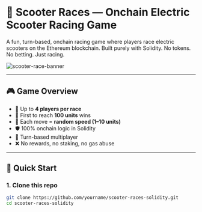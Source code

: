 # 🛴 Scooter Races — Onchain Electric Scooter Racing Game  
  
A fun, turn-based, onchain racing game where players race electric scooters on the Ethereum blockchain. Built purely with Solidity. No tokens. No betting. Just racing.  
  
![scooter-race-banner](https://user-images.githubusercontent.com/0000000/0000000/scooter-banner.png)  
  
---

## 🎮 Game Overview

- 👥 Up to **4 players per race**
- 📏 First to reach **100 units** wins
- 🎲 Each move = **random speed (1–10 units)**
- 🛡️ 100% onchain logic in Solidity
- 🔄 Turn-based multiplayer 
- ❌ No rewards, no staking, no gas abuse  

---
 
## 🚀 Quick Start

### 1. Clone this repo

```bash
git clone https://github.com/yourname/scooter-races-solidity.git
cd scooter-races-solidity
